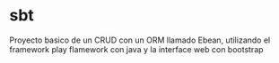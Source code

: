 # sbt
Proyecto basico de un CRUD con un ORM llamado Ebean, utilizando el framework play flamework con java y la interface web con bootstrap
